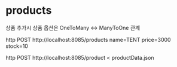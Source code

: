 # products
상품 추가시 상품 옵션은 OneToMany <-> ManyToOne 관계

http POST http://localhost:8085/products name=TENT price=3000 stock=10

http POST http://localhost:8085/product < productData.json

